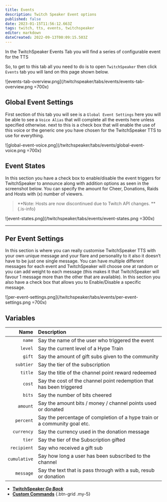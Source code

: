 ```yaml
---
title: Events
description: Twitch Speaker Event options 
published: false
date: 2023-01-15T11:56:12.663Z
tags: twitch, tts, events, twitchspeaker
editor: markdown
dateCreated: 2022-09-13T00:09:15.503Z
---
```


In the TwitchSpeaker Events Tab you will find a series of configurable event for the TTS 

So, to get to this tab all you need to do is to open `TwitchSpeaker` then click `Events` tab you will land on this page shown below.

![events-tab-overview.png](/twitchspeaker/tabs/events/events-tab-overview.png =700x)

## Global Event Settings
First section of this tab you will see is a `Global Event Settings` here you will be able to see a `Voice Alias` that will complete all the events here unless specified otherwise. next to this is a check box that will enable the use of this voice or the generic one you have chosen for the TwitchSpeaker TTS to use for everything.

![global-event-voice.png](/twitchspeaker/tabs/events/global-event-voice.png =700x)

## Event States
In this section you have a check box to enable/disable the event triggers for TwitchSpeaker to announce along with addition options as seen in the screenshot below. You can specify the amount for Cheer, Donations, Raids and Hosts with (x) number of viewers. 

> **Note: Hosts are now discontinued due to Twitch API changes. **
{.is-info}

![event-states.png](/twitchspeaker/tabs/events/event-states.png =300x)

---

## Per Event Settings
In this section is where you can really customise TwitchSpeaker TTS with your own unique message and your flare and personality to it also it doesn’t have to be just one single message. You can have multiple different messages for each event and TwitchSpeaker will choose one at random or you can add weight to each message (this makes it that TwitchSpeaker will favour 1 message more than the other that are available). In this section you also have a check box that allows you to Enable/Disable a specific message.

![per-event-settings.png](/twitchspeaker/tabs/events/per-event-settings.png =700x)

## Variables

Name | Description
----:|:------------
`name` | Say the name of the user who triggered the event
`level` | Say the current level of a Hype Train
`gift` | Say the amount of gift subs given to the community
`subtier` | Say the tier of the subscription
`title` | Say the title of the channel point reward redeemed
`cost` | Say the cost of the channel point redemption that has been triggered
`bits` | Say the number of bits cheered
`amount` | Say the amount bits / money / channel points used or donated
`percent` | Say the percentage of completion of a hype train or a community goal etc.
`currency` | Say the currency used in the donation message
`tier` | Say the tier of the Subscription gifted
`recipient` | Say who received a gift sub
`cumulative` | Say how long a user has been subscribed to the channel
`message` | Say the text that is pass through with a sub, resub or donation



- [<i class="mdi mdi-chevron-left"></i>**TwitchSpeaker *Go Back***](/TwitchSpeaker)
- [<i class="mdi mdi-exclamation-thick text--twitch"></i>**Custom Commands**](/TwitchSpeaker/Tabs/Custom-Commands)
{.btn-grid .my-5}